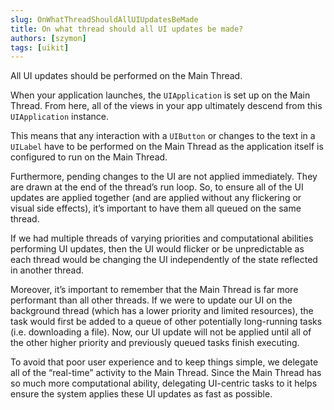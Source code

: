 ```yaml
---
slug: OnWhatThreadShouldAllUIUpdatesBeMade
title: On what thread should all UI updates be made?
authors: [szymon]
tags: [uikit]
---
```


All UI updates should be performed on the Main Thread.

When your application launches, the `UIApplication` is set up on the Main Thread. From here, all of the views in your app ultimately descend from this `UIApplication` instance.

This means that any interaction with a `UIButton` or changes to the text in a `UILabel` have to be performed on the Main Thread as the application itself is configured to run on the Main Thread.

Furthermore, pending changes to the UI are not applied immediately. They are drawn at the end of the thread’s run loop. So, to ensure all of the UI updates are applied together (and are applied without any flickering or visual side effects), it’s important to have them all queued on the same thread.

If we had multiple threads of varying priorities and computational abilities performing UI updates, then the UI would flicker or be unpredictable as each thread would be changing the UI independently of the state reflected in another thread.

Moreover, it’s important to remember that the Main Thread is far more performant than all other threads. If we were to update our UI on the background thread (which has a lower priority and limited resources), the task would first be added to a queue of other potentially long-running tasks (i.e. downloading a file). Now, our UI update will not be applied until all of the other higher priority and previously queued tasks finish executing.

To avoid that poor user experience and to keep things simple, we delegate all of the “real-time” activity to the Main Thread. Since the Main Thread has so much more computational ability, delegating UI-centric tasks to it helps ensure the system applies these UI updates as fast as possible.
